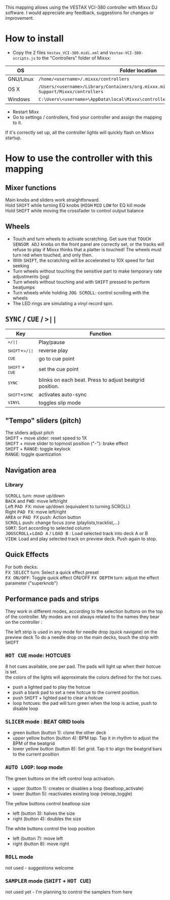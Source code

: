 This mapping allows using the VESTAX VCI-380 controller with Mixxx DJ software.
I would appreciate any feedback, suggestions for changes or improvement.

# How to install
- Copy the 2 files `Vestax_VCI-380.midi.xml` and `Vestax-VCI-380-scripts.js` to the "Controllers" folder of Mixxx:

|OS|Folder location|
|---|---|
|GNU/Linux| `/home/<username>/.mixxx/controllers` |
|OS X| `/Users/<username>/Library/Containers/org.mixxx.mixxx/Data/Library/Application Support/Mixxx/controllers` |
|Windows| `C:\Users\<username>\AppData\local\Mixxx\controllers` |

- Restart Mixx
- Go to settings / controllers, find your controller and assign the mapping to it.

If it's correctly set up, all the controller lights will quickly flash on Mixxx startup.

# How to use the controller with this mapping

## Mixer functions

Main knobs and sliders work straightforward.  
Hold <kbd>SHIFT</kbd> while turning EQ knobs (<kbd>HIGH</kbd> <kbd>MID</kbd> <kbd>LOW</kbd> for EQ kill mode  
Hold <kbd>SHIFT</kbd> while moving the crossfader to control output balance  

## Wheels

* Touch and turn wheels to activate scratching.
Get sure that <kbd>TOUCH SENSOR ADJ</kbd> knobs on the front panel are correctly set, or the tracks will refuse to play if Mixxx thinks that a platter is touched! The wheels must turn red when touched, and only then.
* With <kbd>SHIFT</kbd>, the scratching will be accelerated to 10X speed for fast seeking
* Turn wheels without touching the sensitive part to make temporary rate adjustments (jog)
* Turn wheels without touching and with <kbd>SHIFT</kbd> pressed to perform beatjumps
* Turn wheels while holding <kbd>JOG SCROLL</kbd>: control scrolling with the wheels  
* The LED rings are simulating a vinyl record spin.

## <kbd>SYNC</kbd> / <kbd>CUE</kbd> / <kbd>>||</kbd>

|Key|Function|
|---|---|
|<kbd>>/\|\|</kbd>|Play/pause|
|<kbd>SHIFT</kbd>+<kbd>>/\|\|</kbd>|reverse play|
|<kbd>CUE</kbd>|go to cue point|
|<kbd>SHIFT</kbd> + <kbd>CUE</kbd>|set the cue point|
|<kbd>SYNC</kbd>|blinks on each beat. Press to adjust beatgrid position.|
|<kbd>SHIFT</kbd>+<kbd>SYNC</kbd>|activates auto-sync|
|<kbd>VINYL</kbd>|toggles slip mode|



## "Tempo" sliders (pitch)

The sliders adjust pitch  
<kbd>SHIFT</kbd> + move slider: reset speed to 1X  
<kbd>SHIFT</kbd> + move slider to topmost position ("-"): brake effect  
<kbd>SHIFT</kbd> + <kbd>RANGE</kbd>: toggle keylock  
<kbd>RANGE</kbd>: toggle quantization 

## Navigation area

### Library

<kbd>SCROLL</kbd> turn: move up/down  
<kbd>BACK</kbd> and <kbd>FWD</kbd>: move left/right  
Left <kbd>PAD FX</kbd>: move up/down (equivalent to turning SCROLL)  
Right <kbd>PAD FX</kbd>: move left/right   
<kbd>AREA</kbd> or <kbd>PAD FX</kbd> push: Action button  
<kbd>SCROLL</kbd> push: change focus zone (playlists,tracklist,...)  
<kbd>SORT</kbd>: Sort according to selected column  
<kbd>JOGSCROLL</kbd>+<kbd>LOAD A</kbd> / <kbd>LOAD B</kbd> : Load selected track into deck A or B  
<kbd>VIEW</kbd>: Load and play selected track on preview deck. Push again to stop.  

## Quick Effects

For both decks:  
<kbd>FX SELECT</kbd> turn: Select a quick effect preset  
<kbd>FX ON/OFF</kbd>: Toggle quick effect ON/OFF 
<kbd>FX DEPTH</kbd> turn: adjust the effect parameter ("superknob")

## Performance pads and strips

They work in different modes, according to the selection buttons on the top of the controller.
My modes are not always related to the names they bear on the controller :

The left strip is used in any mode for needle drop (quick navigate) on the preview deck
To do a needle drop on the main decks, touch the strip with <kbd>SHIFT</kbd>

### <kbd>HOT CUE</kbd> mode: HOTCUES
8 hot cues available, one per pad. The pads will light up when their hotcue is set.  
the colors of the lights will approximate the colors defined for the hot cues.  
- push a lighted pad to play the hotcue
- push a blank pad to set a new hotcue to the current position.
- push <kbd>SHIFT</kbd> + lighted pad to clear a hotcue
- loop hotcues: the pad will turn green when the loop is active, push to disable loop

### <kbd>SLICER</kbd> mode : BEAT GRID tools
- green button (button 1): clone the other deck  
- upper yellow button (button 4): BPM tap. Tap it in rhythm to adjust the BPM of the beatgrid  
- lower yellow button (button 8): Set grid. Tap it to align the beatgrid bars to the current position  

### <kbd>AUTO LOOP</kbd>: loop mode
The green buttons on the left control loop activation.  
- upper (button 1): creates or disables a loop (beatloop_activate)  
- lower (button 5): reactivates existing loop (reloop_toggle)  

The yellow buttons control beatloop size
- left (button 3): halves the size
- right (button 4): doubles the size

The white buttons control the loop position  
- left (button 7): move left  
- right (button 8): move right  

### <kbd>ROLL</kbd> mode
not used - suggestions welcome
### <kbd>SAMPLER</kbd> mode (<kbd>SHIFT</kbd> + <kbd>HOT CUE</kbd>)
not used yet - I'm planning to control the samplers from here
